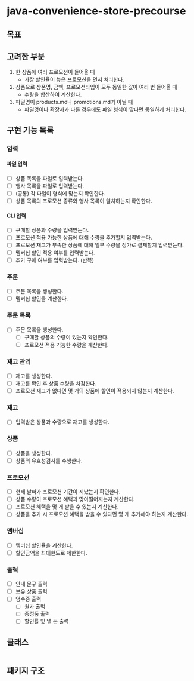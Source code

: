 # java-convenience-store-precourse

## 목표

## 고려한 부분

1. 한 상품에 여러 프로모션이 들어올 때
    - 가장 할인율이 높은 프로모션을 먼저 처리한다.
2. 상품으로 상품명, 금액, 프로모션타입이 모두 동일한 값이 여러 번 들어올 때
    - 수량을 합산하여 계산한다.
3. 파일명이 products.md나 promotions.md가 아닐 때
    - 파일명이나 확장자가 다른 경우에도 파일 형식이 맞다면 동일하게 처리한다.

## 구현 기능 목록

### 입력

#### 파일 입력

- [ ] 상품 목록을 파일로 입력받는다.
- [ ] 행사 목록을 파일로 입력받는다.
- [ ] (공통) 각 파일이 형식에 맞는지 확인한다.
- [ ] 상품 목록의 프로모션 종류와 행사 목록이 일치하는지 확인한다.

#### CLI 입력

- [ ] 구매할 상품과 수량을 입력받는다.
- [ ] 프로모션 적용 가능한 상품에 대해 수량을 추가할지 입력받는다.
- [ ] 프로모션 재고가 부족한 상품에 대해 일부 수량을 정가로 결제할지 입력받는다.
- [ ] 멤버십 할인 적용 여부를 입력받는다.
- [ ] 추가 구매 여부를 입력받는다. (반복)

### 주문

- [ ] 주문 목록을 생성한다.
- [ ] 멤버십 할인을 계산한다.

### 주문 목록

- [ ] 주문 목록을 생성한다.
    - [ ] 구매할 상품의 수량이 있는지 확인한다.
    - [ ] 프로모션 적용 가능한 수량을 계산한다.

### 재고 관리

- [ ] 재고를 생성한다.
- [ ] 재고를 확인 후 상품 수량을 차감한다.
- [ ] 프로모션 재고가 없다면 몇 개의 상품에 할인이 적용되지 않는지 계산한다.

### 재고

- [ ] 입력받은 상품과 수량으로 재고를 생성한다.

### 상품

- [ ] 상품을 생성한다.
- [ ] 상품의 유효성검사를 수행한다.

### 프로모션

- [ ] 현재 날짜가 프로모션 기간이 지났는지 확인한다.
- [ ] 상품 수량이 프로모션 혜택과 맞아떨어지는지 계산한다.
- [ ] 프로모션 혜택을 몇 개 받을 수 있는지 계산한다.
- [ ] 상품을 추가 시 프로모션 혜택을 받을 수 있다면 몇 개 추가해야 하는지 계산한다.

### 멤버십

- [ ] 멤버십 할인율을 계산한다.
- [ ] 할인금액을 최대한도로 제한한다.

### 출력

- [ ] 안내 문구 출력
- [ ] 보유 상품 출력
- [ ] 영수증 출력
    - [ ] 원가 출력
    - [ ] 증정품 출력
    - [ ] 할인률 및 낼 돈 출력

## 클래스

<table>
</table>

## 패키지 구조

